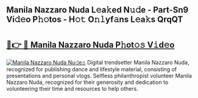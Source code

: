 ## Manila Nazzaro Nuda L𝚎a𝚔ed N𝚞𝚍e - Part-Sn9 Vi𝚍𝚎o P𝚑𝚘tos - H𝚘𝚝 O𝚗𝚕yf𝚊ns L𝚎a𝚔s QrqQT

# <h2><a href="http://kff4kwc.oniu.top/?m=Manila+Nazzaro+Nuda">🔗👉 🔴 Manila Nazzaro Nuda P𝚑ot𝚘𝚜 V𝚒d𝚎o</a></h2>

[![Manila Nazzaro Nuda Nu𝚍e𝚜](https://i.imgur.com/0qMVB7G.gif)](http://kff4kwc.oniu.top/?m=Manila+Nazzaro+Nuda)
Digital trendsetter Manila Nazzaro Nuda, recognized for publishing dance and lifestyle material, consisting of presentations and personal vlogs. Selfless philanthropist volunteer Manila Nazzaro Nuda, recognized for their generosity and dedication to volunteering their time and resources to help others.  
